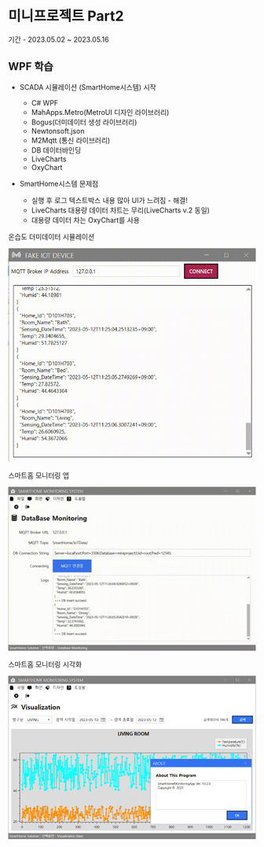# 미니프로젝트 Part2
기간 - 2023.05.02 ~ 2023.05.16

## WPF 학습
- SCADA 시뮬레이션 (SmartHome시스템) 시작
	- C# WPF
	- MahApps.Metro(MetroUI 디자인 라이브러리)
	- Bogus(더미데이터 생성 라이브러리)
	- Newtonsoft.json
	- M2Mqtt (통신 라이브러리)
	- DB 데이터바인딩
	- LiveCharts
	- OxyChart
	
- SmartHome시스템 문제점
	- 실행 후  로그 텍스트박스 내용 많아 UI가 느려짐 - 해결!
	- LiveCharts 대용량 데이터 차트는 무리(LiveCharts v.2 동일)
	- 대용량 데이터 차는 OxyChart를 사용
	
온습도 더미데이터 시뮬레이션

<img src="https://raw.githubusercontent.com/Yong-Hwan-Lee/miniprojects/main/images/smarthome_publisher.gif" width ="520">

스마트홈 모니터링 앱

<img src="https://raw.githubusercontent.com/Yong-Hwan-Lee/miniprojects/main/images/smarthome_monitor.gif" width ="780" >

스마트홈 모니터링 시각화

<img src="https://raw.githubusercontent.com/Yong-Hwan-Lee/miniprojects/main/images/smarthome_monitor2.png" width ="780" >

